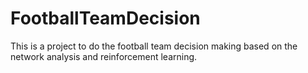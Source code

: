 # FootballTeamDecision
This is a project to do the football team decision making based on the network analysis and reinforcement learning.
